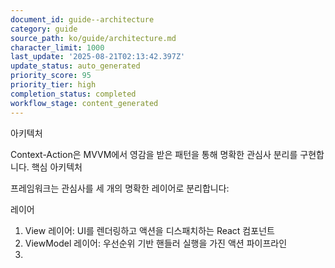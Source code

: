 ```yaml
---
document_id: guide--architecture
category: guide
source_path: ko/guide/architecture.md
character_limit: 1000
last_update: '2025-08-21T02:13:42.397Z'
update_status: auto_generated
priority_score: 95
priority_tier: high
completion_status: completed
workflow_stage: content_generated
---
```

아키텍처

Context-Action은 MVVM에서 영감을 받은 패턴을 통해 명확한 관심사 분리를 구현합니다. 핵심 아키텍처

프레임워크는 관심사를 세 개의 명확한 레이어로 분리합니다:

레이어

1. View 레이어: UI를 렌더링하고 액션을 디스패치하는 React 컴포넌트
2. ViewModel 레이어: 우선순위 기반 핸들러 실행을 가진 액션 파이프라인  
3.
